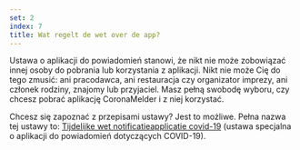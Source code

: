 ```yaml
---
set: 2
index: 7
title: Wat regelt de wet over de app?
---
```

Ustawa o aplikacji do powiadomień stanowi, że nikt nie może zobowiązać innej osoby do pobrania lub korzystania z aplikacji. Nikt nie może Cię do tego zmusić: ani pracodawca, ani restauracja czy organizator imprezy, ani członek rodziny, znajomy lub przyjaciel. Masz pełną swobodę wyboru, czy chcesz pobrać aplikację CoronaMelder i z niej korzystać.

Chcesz się zapoznać z przepisami ustawy? Jest to możliwe. Pełna nazwa tej ustawy to:  [Tijdelijke wet notificatieapplicatie covid-19](https://wetten.overheid.nl/jci1.3:c:BWBR0044194&z=2020-10-10&g=2020-10-10) (ustawa specjalna o aplikacji do powiadomień dotyczących COVID-19).

